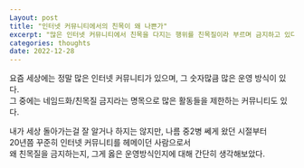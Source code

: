 ```yaml
--- 
Layout: post 
title: "인터넷 커뮤니티에서의 친목이 왜 나쁜가" 
excerpt: "많은 인터넷 커뮤니티에서 친목을 다지는 행위를 친목질이라 부르며 금지하고 있다. 왜일까?" 
categories: thoughts 
date: 2022-12-28
--- 
```

 
요즘 세상에는 정말 많은 인터넷 커뮤니티가 있으며, 그 숫자많큼 많은 운영 방식이 있다.  
그 중에는 네임드화/친목질 금지라는 명목으로 많은 활동들을 제한하는 커뮤니티도 있다.  
  
내가 세상 돌아가는걸 잘 알거나 하지는 않지만, 나름 중2병 쎄게 왔던 시절부터  
20년쯤 꾸준히 인터넷 커뮤니티를 헤메이던 사람으로서  
왜 친목질을 금지하는지, 그게 옳은 운영방식인지에 대해 간단히 생각해보았다.
